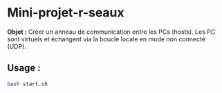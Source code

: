 # Mini-projet-r-seaux

**Objet :**
Créer un anneau de communication entre les PCs (hosts). Les PC sont virtuels et échangent via la boucle locale en mode non connecté (UDP).

## Usage : 
```bash
bash start.sh
```
